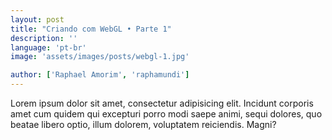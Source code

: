 ```yaml
---
layout: post
title: "Criando com WebGL • Parte 1"
description: ''
language: 'pt-br'
image: 'assets/images/posts/webgl-1.jpg'

author: ['Raphael Amorim', 'raphamundi']
---
```


Lorem ipsum dolor sit amet, consectetur adipisicing elit. Incidunt corporis amet cum quidem qui excepturi porro modi saepe animi, sequi dolores, quo beatae libero optio, illum dolorem, voluptatem reiciendis. Magni?

<!-- more -->
